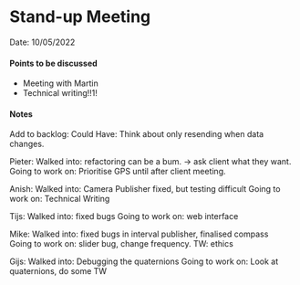 # Stand-up Meeting
Date: 10/05/2022
#### Points to be discussed
- Meeting with Martin
- Technical writing!!1!
#### Notes

Add to backlog: Could Have: Think about only resending when data changes.

Pieter:
	Walked into: refactoring can be a bum. -> ask client what they want.            	
	Going to work on: Prioritise GPS until after client meeting.    

Anish:
	Walked into: Camera Publisher fixed, but testing difficult
	Going to work on: Technical Writing

Tijs:
	Walked into: fixed bugs 
	Going to work on: web interface   

Mike:
	Walked into: fixed bugs in interval publisher, finalised compass   
	Going to work on:  slider bug, change frequency. TW: ethics 
	
Gijs:
	Walked into:            Debugging the quaternions 
	Going to work on:   Look at quaternions, do some TW
